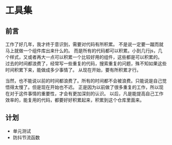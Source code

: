 # 工具集

## 前言

工作了好几年，我才终于意识到，需要对代码有所积累。
不是说一定要一蹴而就马上就做一个组件库出来什么的。
而是所有的代码都可以积累。小到几行js，几个样式，又或者再大一点可以积累一个比较好用的组件，这些都是可以积累的。
过去的时间都浪费了，经常写一些重复的代码，搜索重复的问题，殊不知如果这些时间积累下来，能做成多少事情了。
从现在开始，要有所积累才行。

当然，也不能说以前的时间都浪费了。所有的时间都不会被浪费。只能说是自己觉悟得太慢了。但是现在开始也不迟。
正是因为以前做了很多重复的工作，所以现在对于这件事情的重要性，才会有更加深刻的认识。
以后，凡是能提高自己工作效率的，能复用的代码，都要好好积累起来，积累到这个仓库里面来。

## 计划

* 单元测试
* 防抖节流函数
